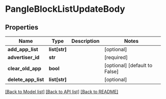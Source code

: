 # PangleBlockListUpdateBody

## Properties
Name | Type | Description | Notes
------------ | ------------- | ------------- | -------------
**add_app_list** | **list[str]** |  | [optional] 
**advertiser_id** | **str** |  | [required] 
**clear_old_app** | **bool** |  | [optional] [default to False]
**delete_app_list** | **list[str]** |  | [optional] 

[[Back to Model list]](../README.md#documentation-for-models) [[Back to API list]](../README.md#documentation-for-api-endpoints) [[Back to README]](../README.md)

